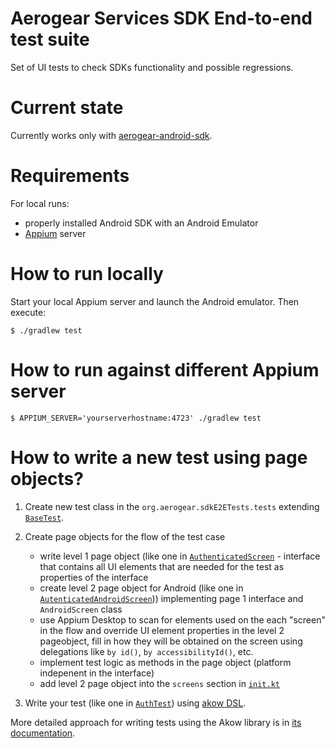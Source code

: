 # Aerogear Services SDK End-to-end test suite 

Set of UI tests to check SDKs functionality and possible regressions.

# Current state

Currently works only with [aerogear-android-sdk](https://github.com/aerogear/aerogear-android-sdk).

# Requirements

For local runs:
* properly installed Android SDK with an Android Emulator
* [Appium](http://appium.io/) server

# How to run locally

Start your local Appium server and launch the Android emulator.
Then execute:
```text
$ ./gradlew test
```

# How to run against different Appium server

```text
$ APPIUM_SERVER='yourserverhostname:4723' ./gradlew test
```

# How to write a new test using page objects?

1. Create new test class in the `org.aerogear.sdkE2ETests.tests` extending [`BaseTest`](sdk-e2e/src/test/kotlin/org/aerogear/sdkE2ETests/base/BaseTest.kt).
2. Create page objects for the flow of the test case
    * write level 1 page object (like one in [`AuthenticatedScreen`](sdk-e2e/src/test/kotlin/org/aerogear/sdkE2ETests/pageobjects/AuthenticatedScreen.kt) - interface that contains all UI elements that are needed for the test as properties of the interface 
    * create level 2 page object for Android (like one in [`AutenticatedAndroidScreen`](sdk-e2e/src/test/kotlin/org/aerogear/sdkE2ETests/pageobjects/android/AuthenticatedAndroidScreen.kt))) implementing page 1 interface and `AndroidScreen` class
    * use Appium Desktop to scan for elements used on the each "screen" in the flow and override UI element properties in the level 2 pageobject, fill in how they will be obtained on the screen using delegations like `by id()`, `by accessibilityId()`, etc.
    * implement test logic as methods in the page object (platform indepenent in the interface)
    * add level 2 page object into the `screens` section in [`init.kt`](sdk-e2e/src/test/kotlin/org/aerogear/sdkE2ETests/init.kt)
    
3. Write your test (like one in [`AuthTest`](sdk-e2e/src/test/kotlin/org/aerogear/sdkE2ETests/tests/AuthTest.kt)) using [akow DSL](https://github.com/aerogear/akow). 

More detailed approach for writing tests using the Akow library is in [its documentation](https://github.com/aerogear/akow). 

